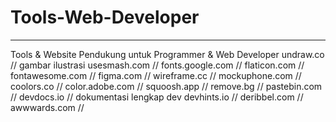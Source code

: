 # Tools-Web-Developer
---------------------
Tools & Website Pendukung untuk Programmer & Web Developer
undraw.co // gambar ilustrasi
usesmash.com // 
fonts.google.com //
flaticon.com //
fontawesome.com //
figma.com //
wireframe.cc //
mockuphone.com //
coolors.co //
color.adobe.com //
squoosh.app //
remove.bg //
pastebin.com //
devdocs.io // dokumentasi lengkap dev
devhints.io //
deribbel.com // 
awwwards.com //
